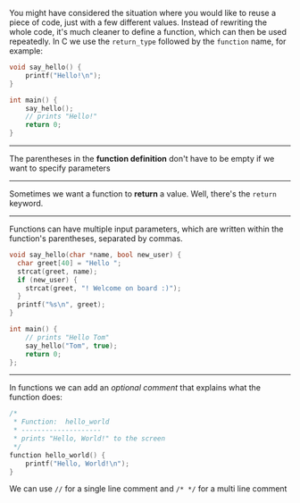 You might have considered the situation where you would like to reuse a piece of code, just with a few different values.
Instead of rewriting the whole code, it's much cleaner to define a function, which can then be used repeatedly.
In C we use the `return_type` followed by the `function` name, for example:
```c
void say_hello() {
	printf("Hello!\n");
}

int main() {
	say_hello();
	// prints "Hello!"
	return 0;
}
```

---

The parentheses in the __function definition__ don't have to be empty if we want to specify parameters

---

Sometimes we want a function to __return__ a value.
Well, there's the `return` keyword.

---

Functions can have multiple input parameters, which are written within the function's parentheses, separated by commas.
```c
void say_hello(char *name, bool new_user) {
  char greet[40] = "Hello ";
  strcat(greet, name);
  if (new_user) {
    strcat(greet, "! Welcome on board :)");
  }
  printf("%s\n", greet);
}

int main() {
    // prints "Hello Tom"
    say_hello("Tom", true);
    return 0;
};
```

---

In functions we can add an _optional comment_ that explains what the function does:
```c
/*
 * Function:  hello_world 
 * --------------------
 * prints "Hello, World!" to the screen
 */
function hello_world() {
    printf("Hello, World!\n");
}
```
We can use `//` for a single line comment and `/* */` for a multi line comment

